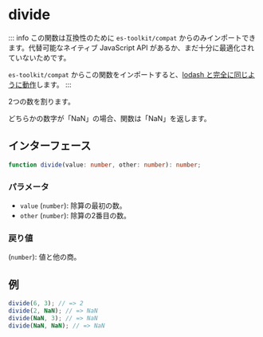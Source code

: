 # divide

::: info
この関数は互換性のために `es-toolkit/compat` からのみインポートできます。代替可能なネイティブ JavaScript API があるか、まだ十分に最適化されていないためです。

`es-toolkit/compat` からこの関数をインポートすると、[lodash と完全に同じように動作](../../../compatibility.md)します。
:::

2つの数を割ります。

どちらかの数字が「NaN」の場合、関数は「NaN」を返します。

## インターフェース

```typescript
function divide(value: number, other: number): number;
```

### パラメータ

- `value` (`number`): 除算の最初の数。
- `other` (`number`): 除算の2番目の数。

### 戻り値

(`number`): 値と他の商。

## 例

```typescript
divide(6, 3); // => 2
divide(2, NaN); // => NaN
divide(NaN, 3); // => NaN
divide(NaN, NaN); // => NaN
```
